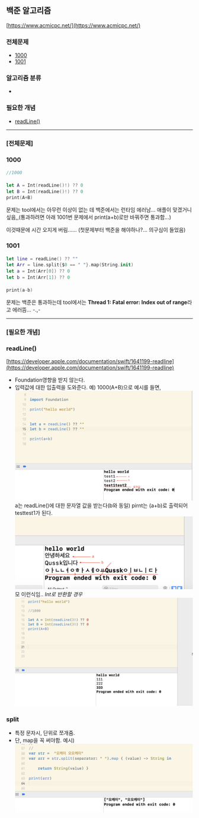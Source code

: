 ## 백준 알고리즘
[https://www.acmicpc.net/](https://www.acmicpc.net/)


### **전체문제**
- [1000](#1000)
- [1001](#1001)


### **알고리즘 분류**
- 


### **필요한 개념**
- [readLine()](#readLine())


***
### **[전체문제]**

### 1000
```swift
//1000

let A = Int(readLine()!) ?? 0
let B = Int(readLine()!) ?? 0
print(A+B)

```
문제는 tool에서는 아무런 이상이 없는 데 백준에서는 런타임 에러남... 
애플이 맞겠거니 싶음,,(통과하려면 아래 1001번 문제에서 print(a+b)로만 바꿔주면 통과함...)

이것때문에 시간 오지게 버림...... (첫문제부터 백준을 해야하나?... 의구심이 들었음)

### 1001
```swift
let line = readLine() ?? "" 
let Arr = line.split{$0 == " "}.map(String.init) 
let a = Int(Arr[0]) ?? 0 
let b = Int(Arr[1]) ?? 0 

print(a-b)
```
문제는 백준은 통과하는데 tool에서는 **Thread 1: Fatal error: Index out of range**라고 에러뜸... -.,-


***
### **[필요한 개념]** 
### readLine()
[https://developer.apple.com/documentation/swift/1641199-readline](https://developer.apple.com/documentation/swift/1641199-readline)
- Foundation영향을 받지 않는다. 
- 입력값에 대한 입출력을 도와준다. 
예) 1000(A+B)으로 예시를 들면, 
![](image/read2.png)
a는 readLine()에 대한 문자열 값을 받는다(b와 동일)
pirnt는 (a+b)로 출력되어 testtest1가 된다.
![](image/read1.png)
모 이런식임..
*Int로 반환할 경우*
![](image/read.png)


### split
- 특정 문자시, 단위로 쪼개줌.
- 단, map을 꼭 써야함. 
예시)
![](image/map.png)


### 


